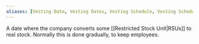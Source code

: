 ```yaml
---
aliases: [Vesting Date, Vesting Dates, Vesting Schedule, Vesting Schedules]
---
```


A date where the company converts some [[Restricted Stock Unit|RSUs]] to real stock. Normally this is done gradually, to keep employees.